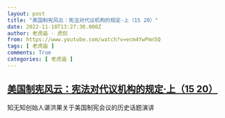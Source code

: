 ```yaml
---
layout: post
title: "美国制宪风云：宪法对代议机构的规定·上（15 20）"
date: 2022-11-18T13:27:30.000Z
author: 老虎庙 · 虎侃
from: https://www.youtube.com/watch?v=ecm4YwPmn5Q
tags: [ 老虎庙 ]
comments: True
categories: [ 老虎庙 ]
---
```

<!--1668778050000-->
[美国制宪风云：宪法对代议机构的规定·上（15 20）](https://www.youtube.com/watch?v=ecm4YwPmn5Q)
------

<div>
知无知创始人谌洪果关于美国制宪会议的历史话题演讲
</div>
